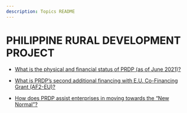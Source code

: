 ```yaml
---
description: Topics README
---
```


# PHILIPPINE RURAL DEVELOPMENT PROJECT


 - [What is the physical and financial status of PRDP (as of June 2021)?](/other-priority-programs-and-projects/philippine-rural-development-project/what-is-the-physical-and-financial-status-of-prdp-as-of-june-2021.html)
    
 - [What is PRDP’s second additional financing with E.U. Co-Financing Grant (AF2-EU)?](/other-priority-programs-and-projects/philippine-rural-development-project/what-is-prdps-second-additional-financing-with-eu-co-financing-grant-af2-eu.html)
    
 - [How does PRDP assist enterprises in moving towards the “New Normal”?](/other-priority-programs-and-projects/philippine-rural-development-project/how-does-prdp-assist-enterprises-in-moving-towards-the-new-normal.html)
    
